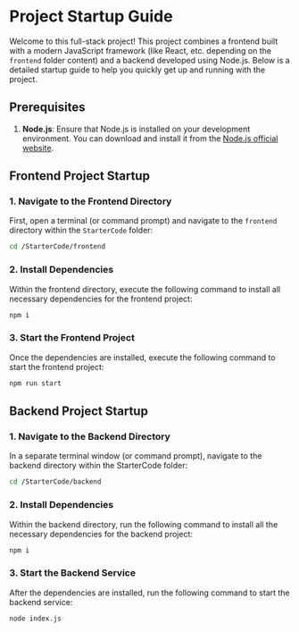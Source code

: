 # Project Startup Guide  
  
Welcome to this full-stack project! This project combines a frontend built with a modern JavaScript framework (like React,  etc. depending on the `frontend` folder content) and a backend developed using Node.js. Below is a detailed startup guide to help you quickly get up and running with the project.  
  
## Prerequisites  
  
1. **Node.js**: Ensure that Node.js is installed on your development environment. You can download and install it from the [Node.js official website](https://nodejs.org/).  
  
## Frontend Project Startup  
  
### 1. Navigate to the Frontend Directory  
  
First, open a terminal (or command prompt) and navigate to the `frontend` directory within the `StarterCode` folder:  
  
```bash  
cd /StarterCode/frontend
```

### 2. Install Dependencies 
  
Within the frontend directory, execute the following command to install all necessary dependencies for the frontend project:
```bash
npm i
```


### 3. Start the Frontend Project

Once the dependencies are installed, execute the following command to start the frontend project:
```bash
npm run start
```

## Backend Project Startup 
  
### 1. Navigate to the Backend Directory  
  
In a separate terminal window (or command prompt), navigate to the backend directory within the StarterCode folder: 
  
```bash  
cd /StarterCode/backend

```

### 2. Install Dependencies 
  
Within the backend directory, run the following command to install all the necessary dependencies for the backend project:
```bash
npm i
```


### 3. Start the Backend Service

After the dependencies are installed, run the following command to start the backend service:
```bash
node index.js
```